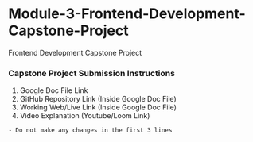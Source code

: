 # Module-3-Frontend-Development-Capstone-Project
Frontend Development Capstone Project

### Capstone Project Submission Instructions
  1. Google Doc File Link
  2. GitHub Repository Link (Inside Google Doc File)
  3. Working Web/Live Link (Inside Google Doc File)
  4. Video Explanation (Youtube/Loom Link)

`- Do not make any changes in the first 3 lines`
